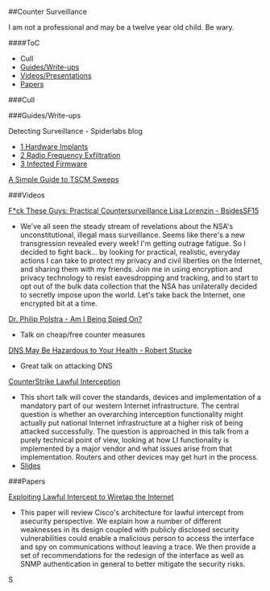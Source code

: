##Counter Surveillance

I am not a professional and may be a twelve year old child. Be wary.

####ToC
* Cull
* [Guides/Write-ups](#guides)
* [Videos/Presentations](#videos)
* [Papers](#papers)







###Cull




###<a name="guides">Guides/Write-ups</a>


Detecting Surveillance - Spiderlabs blog
* [1 Hardware Implants](http://blog.spiderlabs.com/2014/03/detecting-surveillance-state-surveillance-part-1-hardware-impants.html)
* [2 Radio Frequency Exfiltration](http://blog.spiderlabs.com/2014/03/detecting-a-surveillance-state-part-2-radio-frequency-exfiltration.html)
* [3 Infected Firmware](http://blog.spiderlabs.com/2014/04/detecting-a-surveillance-state-part-3-infected-firmware.html)

[A Simple Guide to TSCM Sweeps](http://www.international-intelligence.co.uk/tscm-sweep-guide.html)



###<a name="videos">Videos</a>

[F*ck These Guys: Practical Countersurveillance Lisa Lorenzin - BsidesSF15](http://www.irongeek.com/i.php?page=videos/bsidessf2015/201-fck-these-guys-practical-countersurveillance-lisa-lorenzin)
* We've all seen the steady stream of revelations about the NSA's unconstitutional, illegal mass surveillance. Seems like there's a new transgression revealed every week! I'm getting outrage fatigue. So I decided to fight back... by looking for practical, realistic, everyday actions I can take to protect my privacy and civil liberties on the Internet, and sharing them with my friends. Join me in using encryption and privacy technology to resist eavesdropping and tracking, and to start to opt out of the bulk data collection that the NSA has unilaterally decided to secretly impose upon the world. Let's take back the Internet, one encrypted bit at a time.

[Dr. Philip Polstra - Am I Being Spied On?](https://www.youtube.com/watch?v=Bc7WoDXhcjM)
* Talk on cheap/free counter measures

[DNS May Be Hazardous to Your Health - Robert Stucke](https://www.youtube.com/watch?v=ZPbyDSvGasw)
* Great talk on attacking DNS

[CounterStrike Lawful Interception](https://www.youtube.com/watch?v=7HXLaRWk1SM)
* This short talk will cover the standards, devices and implementation of a mandatory part of our western Internet infrastructure. The central question is whether an overarching interception functionality might actually put national Internet infrastructure at a higher risk of being attacked successfully. The question is approached in this talk from a purely technical point of view, looking at how LI functionality is implemented by a major vendor and what issues arise from that implementation. Routers and other devices may get hurt in the process.
* [Slides](http://phenoelit.org/stuff/CSLI.pdf)




###<a name="papers">Papers</a>

[Exploiting Lawful Intercept to Wiretap the Internet](https://www.blackhat.com/presentations/bh-dc-10/Cross_Tom/BlackHat-DC-2010-Cross-Attacking-LawfulI-Intercept-wp.pdf)
* This paper will review Cisco's architecture for lawful intercept from asecurity perspective. We explain how a number of different weaknesses in its design coupled with publicly disclosed security vulnerabilities could enable a malicious person to access the interface and spy on communications without leaving a trace. We then provide a set of recommendations for the redesign of the interface as well as SNMP authentication in general to better mitigate the security risks. 

S
























